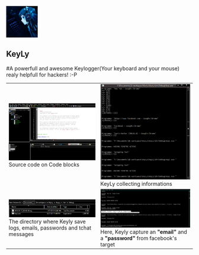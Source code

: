 <img src="KeyLy.PNG" width="85">
<h2>KeyLy</h2>
#A powerfull and awesome Keylogger(Your keyboard and your mouse) realy helpfull for hackers! :-P
<table style="width:100%;">
	<tr>
		<td><img src="img/img1.PNG"><br>Source code on Code blocks</td>
		<td><img src="img/img2.PNG"><br> KeyLy collecting informations</td>
	</tr>
	<tr>
		<td><img src="img/img3.PNG"><br> The directory where Keyly save logs, emails, passwords and tchat messages</td>
		<td><img src="img/img4.PNG"><br> Here, Keyly capture an <b>"email"</b> and a <b>"password"</b> from facebook's target</td>
	</tr>
</table>

